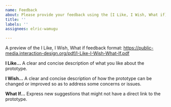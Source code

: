 ```yaml
---
name: Feedback
about: Please provide your feedback using the [I Like, I Wish, What if](https://public-media.interaction-design.org/pdf/I-Like-I-Wish-What-If.pdf) feedback format
title: ''
labels: ''
assignees: elric-wamugu

---
```


A preview of the I Like, I Wish, What if feedback format: https://public-media.interaction-design.org/pdf/I-Like-I-Wish-What-If.pdf

**I Like...**
A clear and concise description of what you like about the prototype.

**I Wish...**
A clear and concise description of how the prototype can be changed or improved so as to address some concerns or issues.

**What If...**
Express new suggestions that might not have a direct link to the prototype.

